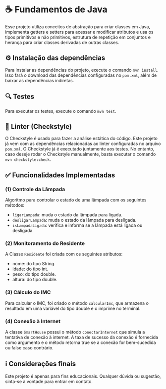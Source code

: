 # :coffee: Fundamentos de Java
Esse projeto utiliza conceitos de abstração para criar classes em Java, implementa getters e setters para acessar e modificar atributos e usa os tipos primitivos e não primitivos, estrutura de repetição em conjuntos e herança para criar classes derivadas de outras classes.

## ⚙️ Instalação das dependências
Para instalar as dependências do projeto, execute o comando `mvn install`. Isso fará o download das dependências configuradas no `pom.xml`, além de baixar as dependências indiretas.

## :mag: Testes
Para executar os testes, execute o comando `mvn test`.

## 🧹 Linter (Checkstyle)
O Checkstyle é usado para fazer a análise estática do código. Este projeto já vem com as dependências relacionadas ao linter configuradas no arquivo `pom.xml`. O Checkstyle já é executado juntamente aos testes. No entanto, caso deseje rodar o Checkstyle manualmente, basta executar o comando `mvn checkstyle:check`.

## :white_check_mark: Funcionalidades Implementadas
### (1) Controle da Lâmpada
Algoritmo para controlar o estado de uma lâmpada com os seguintes métodos:
- `ligarLampada`: muda o estado da lâmpada para ligada.
- `desligarLampada`: muda o estado da lâmpada para desligada.
- `isLampadaLigada`: verifica e informa se a lâmpada está ligada ou desligada.

### (2) Monitoramento do Residente
A Classe `Residente` foi criada com os seguintes atributos:
- nome: do tipo String.
- idade: do tipo int.
- peso: do tipo double.
- altura: do tipo double.

### (3) Cálculo do IMC
Para calcular o IMC, foi criado o método `calcularImc`, que armazena o resultado em uma variável do tipo double e o imprime no terminal.

### (4) Conexão à Internet
A classe `SmartHouse` possui o método `conectarInternet` que simula a tentativa de conexão à internet. A taxa de sucesso da conexão é fornecida como argumento e o método retorna true se a conexão for bem-sucedida ou false caso contrário.

## :information_source: Considerações finais
Este projeto é apenas para fins educacionais. Qualquer dúvida ou sugestão, sinta-se à vontade para entrar em contato.
